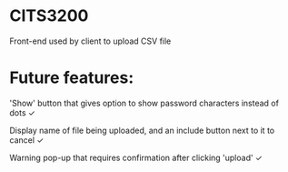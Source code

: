 # CITS3200

Front-end used by client to upload CSV file

# Future features:

'Show' button that gives option to show password characters instead of dots ✓

Display name of file being uploaded, and an include button next to it to cancel ✓

Warning pop-up that requires confirmation after clicking 'upload' ✓
